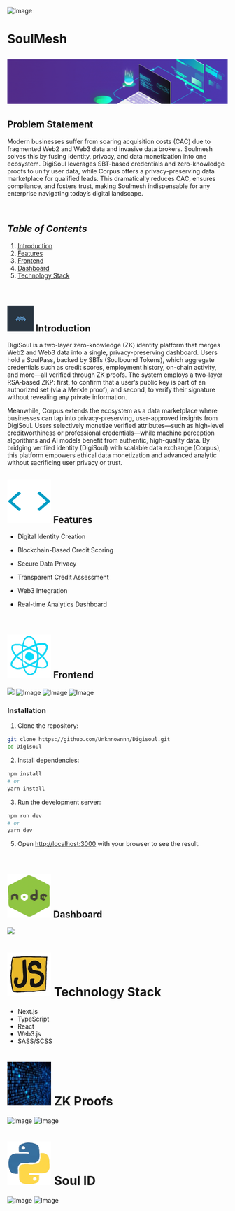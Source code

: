 ![Image](https://github.com/user-attachments/assets/74178dd6-b0e1-45cc-80a8-db858f1526ad)
# SoulMesh

## <img src="./DigisoulDashboard/Misc/banner.gif">
## Problem Statement
Modern businesses suffer from soaring acquisition costs (CAC) due to fragmented Web2 and Web3 data and invasive data brokers. Soulmesh solves this by fusing identity, privacy, and data monetization into one ecosystem. DigiSoul leverages SBT-based credentials and zero-knowledge proofs to unify user data, while Corpus offers a privacy-preserving data marketplace for qualified leads. This dramatically reduces CAC, ensures compliance, and fosters trust, making Soulmesh indispensable for any enterprise navigating today’s digital landscape.

<br/>

## *Table of Contents*

1. [Introduction](#introduction)
2. [Features](#features)
3. [Frontend](#frontend)
4. [Dashboard](#Dashboard)
5. [Technology Stack](#technology-stack)

<br/>

## <img src="./DigisoulDashboard/Misc/blk.gif" width=60 height=60> Introduction

DigiSoul is a two-layer zero-knowledge (ZK) identity platform that merges Web2 and Web3 data into a single, privacy-preserving dashboard. Users hold a SoulPass, backed by SBTs (Soulbound Tokens), which aggregate credentials such as credit scores, employment history, on-chain activity, and more—all verified through ZK proofs. The system employs a two-layer RSA-based ZKP: first, to confirm that a user’s public key is part of an authorized set (via a Merkle proof), and second, to verify their signature without revealing any private information.

Meanwhile, Corpus extends the ecosystem as a data marketplace where businesses can tap into privacy-preserving, user-approved insights from DigiSoul. Users selectively monetize verified attributes—such as high-level creditworthiness or professional credentials—while machine perception algorithms and AI models benefit from authentic, high-quality data. By bridging verified identity (DigiSoul) with scalable data exchange (Corpus), this platform empowers ethical data monetization and advanced analytic without sacrificing user privacy or trust.

## <img src="./DigisoulDashboard/Misc/brack.gif" width=100 height=100> Features


- Digital Identity Creation
- Blockchain-Based Credit Scoring
- Secure Data Privacy
- Transparent Credit Assessment
- Web3 Integration
- Real-time Analytics Dashboard

  <br/>

## <img src="./DigisoulDashboard/Misc/react.gif" width=100 height=100> Frontend
![](https://github.com/DeadStar009/SoulMesh/blob/main/DigisoulDashboard/Mainweb.gif)
![Image](https://github.com/user-attachments/assets/49c54b26-fa66-4177-a8f0-7a27a0ad2e63)
![Image](https://github.com/user-attachments/assets/62b598d0-be67-4074-8389-b9434ff14e27)
![Image](https://github.com/user-attachments/assets/892a8503-113b-4b96-aafb-2ea67ef3e96e)

### Installation

1. Clone the repository:
```bash
git clone https://github.com/Unknnownnn/Digisoul.git
cd Digisoul
```

2. Install dependencies:
```bash
npm install
# or
yarn install
```

3. Run the development server:
```bash
npm run dev
# or
yarn dev
```

5. Open [http://localhost:3000](http://localhost:3000) with your browser to see the result.

<br/>

## <img src="./DigisoulDashboard/Misc/node.gif" width=100 height=100> Dashboard

![](https://github.com/DeadStar009/SoulMesh/blob/main/DigisoulDashboard/Digisoul1.gif)


# <img src="./DigisoulDashboard/Misc/js.gif" width=100 height=100> Technology Stack
- Next.js
- TypeScript
- React
- Web3.js
- SASS/SCSS

# <img src="./DigisoulDashboard/Misc/bin.gif" width=100 height=100> ZK Proofs

![Image](https://github.com/user-attachments/assets/06a980ce-e20c-412b-abff-7402606e784a)
![Image](https://github.com/user-attachments/assets/7b90e1a0-5274-42f8-91c5-2e504e17b208)


# <img src="./DigisoulDashboard/Misc/py.gif" width=100 height=100> Soul ID
![Image](https://github.com/user-attachments/assets/b98aa220-9f49-415c-837e-23ae8b03375c)
![Image](https://github.com/user-attachments/assets/32afd1c9-4293-47d8-91bc-5d3370747f42)
